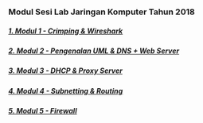 ### Modul Sesi Lab Jaringan Komputer Tahun 2018

##### [1. Modul 1 - Crimping & Wireshark](https://github.com/cphikmawan/Dokumentasi-Server-Jaringan-Komputer/tree/master/Modul/2018/1 "Modul 1")
##### [2. Modul 2 - Pengenalan UML & DNS + Web Server](https://github.com/cphikmawan/Dokumentasi-Server-Jaringan-Komputer/tree/master/Modul/2018/2 "Modul 2")
##### [3. Modul 3 - DHCP & Proxy Server](https://github.com/cphikmawan/Dokumentasi-Server-Jaringan-Komputer/tree/master/Modul/2018/3 "Modul 3")
##### [4. Modul 4 - Subnetting & Routing](https://github.com/cphikmawan/Dokumentasi-Server-Jaringan-Komputer/tree/master/Modul/2018/4 "Modul 4")
##### [5. Modul 5 - Firewall](https://github.com/cphikmawan/Dokumentasi-Server-Jaringan-Komputer/tree/master/Modul/2018/5 "Modul 5")